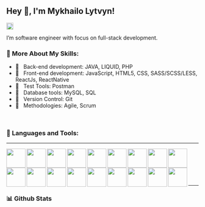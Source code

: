 ## Hey 👋, I'm Mykhailo Lytvyn!
<a href='https://www.linkedin.com/in/michaellytvyn-master'><img align='left' alt="linkedin" src="https://raw.githubusercontent.com/DarjaLeonova/DarjaLeonova/561d474902b59c7429ec22bb73e225696c27b202/assets/linkedin.svg" height='18px'/></a>
<br/>

I’m software engineer with focus on full-stack development.

### 💪 More About My Skills:

- 👋 &nbsp; Back-end development: JAVA, LIQUID, PHP
- 🤚 &nbsp; Front-end development: JavaScript, HTML5, CSS, SASS/SCSS/LESS, ReactJs, ReactNative
- 🖖 &nbsp; Test Tools: Postman 
- 🤙 &nbsp; Database tools: MySQL, SQL
- 🤞 &nbsp; Version Control: Git
- 🤙 &nbsp; Methodologies: Agile, Scrum
<br> 

### 🔨 Languages and Tools:
---

 
<img src="https://cdn.worldvectorlogo.com/logos/logo-javascript.svg" width="50" height="50" align="left"/> 
<img src="https://cdn.worldvectorlogo.com/logos/mysql-3.svg" width="50" height="50" align="left"/>  
<img src="https://cdn.worldvectorlogo.com/logos/git-icon.svg" width="50" height="50" align="left"/>
<img src="https://cdn.worldvectorlogo.com/logos/java-4.svg" width="50" height="50" align="left"/> 
<img src="https://cdn.worldvectorlogo.com/logos/sass-1.svg" width="50" height="50" align="left"/>  
<img src="https://cdn.worldvectorlogo.com/logos/shopify-2.svg" width="50" height="50" align="left"/>
<img src="https://cdn.worldvectorlogo.com/logos/html-1.svg" width="50" height="50" align="left"/> 
<img src="https://cdn.worldvectorlogo.com/logos/css-3.svg" width="50" height="50" align="left"/>  
<img src="https://cdn.worldvectorlogo.com/logos/tailwind-css-1.svg" width="50" height="50" align="left"/>
<br>
<img src="https://cdn.worldvectorlogo.com/logos/jquery-1.svg" width="50" height="50" align="left"/> 
<img src="https://cdn.worldvectorlogo.com/logos/github-2.svg" width="50" height="50" align="left"/>  
<img src="https://cdn.worldvectorlogo.com/logos/intellij-idea-1.svg" width="50" height="50" align="left"/>
<img src="https://cdn.worldvectorlogo.com/logos/visual-studio-code-1.svg" width="50" height="50" align="left"/> 
<img src="https://cdn.worldvectorlogo.com/logos/adobe-photoshop-2.svg" width="50" height="50" align="left"/>  
<img src="https://cdn.worldvectorlogo.com/logos/figma-1.svg" width="50" height="50" align="left"/>
<img src="https://cdn.worldvectorlogo.com/logos/asana-1.svg" width="50" height="50" align="left"/> 
<img src="https://cdn.worldvectorlogo.com/logos/canva-1.svg" width="50" height="50" align="left"/>  
<img src="https://cdn.worldvectorlogo.com/logos/gulp.svg" width="50" height="50" align="left"/>
<br>

<br><br>

---

### 📊 Github Stats
